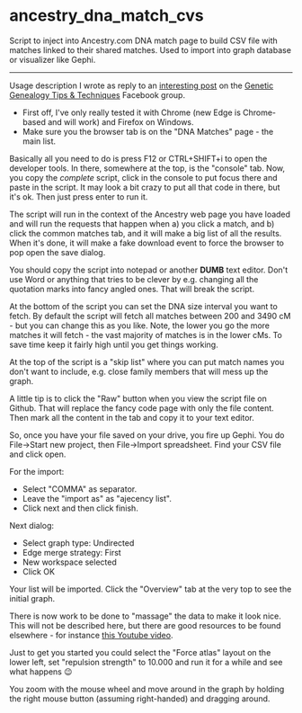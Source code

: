 # ancestry_dna_match_cvs
Script to inject into Ancestry.com DNA match page to build CSV file with matches linked to their shared matches. Used to import into graph database or visualizer like Gephi.

---

 Usage description I wrote as reply to an [interesting post](https://www.facebook.com/groups/geneticgenealogytipsandtechniques/posts/1310092829454414) on the [Genetic Genealogy Tips & Techniques](https://www.facebook.com/groups/geneticgenealogytipsandtechniques) Facebook group.

- First off, I've only really tested it with Chrome (new Edge is Chrome-based and will work) and Firefox on Windows.
- Make sure you the browser tab is on the  "DNA Matches" page - the main list.

Basically all you need to do is press F12 or CTRL+SHIFT+i to open the developer tools. In there, somewhere at the top, is the "console" tab. Now, you copy the _complete_ script, click in the console to put focus there and paste in the script. It may look a bit crazy to put all that code in there, but it's ok. Then just press enter to run it.

The script will run in the context of the Ancestry web page you have loaded and will run the requests that happen when a) you click a match, and b) click the common matches tab, and it will make a big list of all the results. When it's done, it will make a fake download event to force the browser to pop open the save dialog.

You should copy the script into notepad or another **DUMB** text editor. Don't use Word or anything that tries to be clever by e.g. changing all the quotation marks into fancy angled ones. That will break the script.

At the bottom of the script you can set the DNA size interval you want to fetch. By default the script will fetch all matches between 200 and 3490 cM - but you can change this as you like. Note, the lower you go the more matches it will fetch - the vast majority of matches is in the lower cMs. To save time keep it fairly high until you get things working.

At the top of the script is a "skip list" where you can put match names you don't want to include, e.g. close family members that will mess up the graph.

A little tip is to click the "Raw" button when you view the script file on Github. That will replace the fancy code page with only the file content. Then mark all the content in the tab and copy it to your text editor.

So, once you have your file saved on your drive, you fire up Gephi. You do File->Start new project, then File->Import spreadsheet. Find your CSV file and click open.

For the import:
- Select "COMMA" as separator.
- Leave the "import as" as "ajecency list".
- Click next and then click finish.

Next dialog:
- Select graph type: Undirected
- Edge merge strategy: First
- New workspace selected
- Click OK

Your list will be imported. Click the "Overview" tab at the very top to see the initial graph.

There is now work to be done to "massage" the data to make it look nice. This will not be described here, but there are good resources to be found elsewhere - for instance [this Youtube video](https://www.youtube.com/watch?v=Z2T_7aSL4ng).

Just to get you started you could select the "Force atlas" layout on the lower left, set "repulsion strength" to 10.000 and run it for a while and see what happens 😉

You zoom with the mouse wheel and move around in the graph by holding the right mouse button (assuming right-handed) and dragging around.
